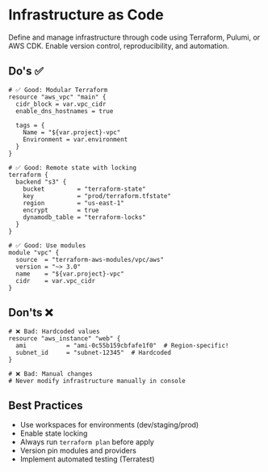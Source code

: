 # Infrastructure as Code

Define and manage infrastructure through code using Terraform, Pulumi, or AWS CDK. Enable version control, reproducibility, and automation.

## Do's ✅

```hcl
# ✅ Good: Modular Terraform
resource "aws_vpc" "main" {
  cidr_block = var.vpc_cidr
  enable_dns_hostnames = true

  tags = {
    Name = "${var.project}-vpc"
    Environment = var.environment
  }
}

# ✅ Good: Remote state with locking
terraform {
  backend "s3" {
    bucket         = "terraform-state"
    key            = "prod/terraform.tfstate"
    region         = "us-east-1"
    encrypt        = true
    dynamodb_table = "terraform-locks"
  }
}

# ✅ Good: Use modules
module "vpc" {
  source  = "terraform-aws-modules/vpc/aws"
  version = "~> 3.0"
  name    = "${var.project}-vpc"
  cidr    = var.vpc_cidr
}
```

## Don'ts ❌

```hcl
# ❌ Bad: Hardcoded values
resource "aws_instance" "web" {
  ami           = "ami-0c55b159cbfafe1f0"  # Region-specific!
  subnet_id     = "subnet-12345"  # Hardcoded
}

# ❌ Bad: Manual changes
# Never modify infrastructure manually in console
```

## Best Practices
- Use workspaces for environments (dev/staging/prod)
- Enable state locking
- Always run `terraform plan` before apply
- Version pin modules and providers
- Implement automated testing (Terratest)

